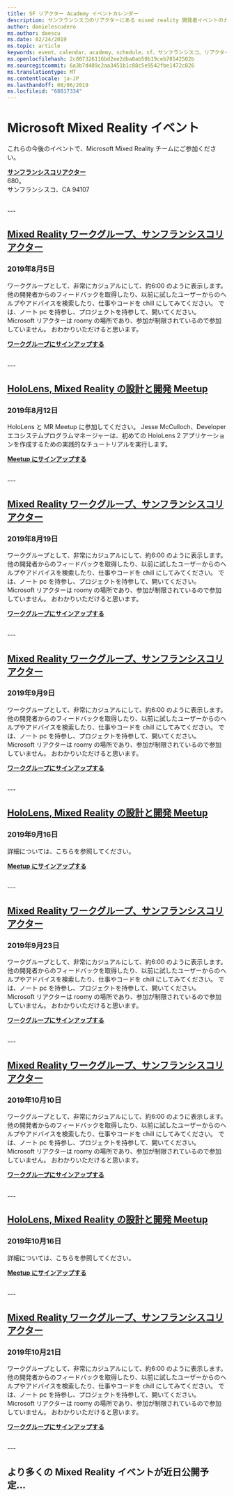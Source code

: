 ```yaml
---
title: SF リアクター Academy イベントカレンダー
description: サンフランシスコのリアクターにある mixed reality 開発者イベントのカレンダー。
author: danielescudero
ms.author: daescu
ms.date: 02/24/2019
ms.topic: article
keywords: event、calendar、academy、schedule、sf、サンフランシスコ、リアクター
ms.openlocfilehash: 2c807326116bd2ee2dba0ab50b19ceb78542502b
ms.sourcegitcommit: 6a3b7d489c2aa3451b1c88c5e9542fbe1472c826
ms.translationtype: MT
ms.contentlocale: ja-JP
ms.lasthandoff: 08/06/2019
ms.locfileid: "68817334"
---
```

# <a name="microsoft-mixed-reality-events"></a>Microsoft Mixed Reality イベント

これらの今後のイベントで、Microsoft Mixed Reality チームにご参加ください。

**[サンフランシスコリアクター](https://developer.microsoft.com/reactor/#ReactorSF)**<br>
680。<br>
サンフランシスコ、CA 94107

<br>
---


## <a name="mixed-reality-workgroup-san-francisco-reactorhttpsemea01safelinksprotectionoutlookcomurlhttps3a2f2fwwwmeetupcom2fhololens-mr2fdata027c017cdaescu40microsoftcom7ca8ddee063b7949a9992308d6903e62b07c72f988bf86f141af91ab2d7cd011db477c17c07c636854994961124360sdataymnaaiwvxij700mo9gj2boz4w82bgkdjdhijhytfczcfu3dreserved0"></a>[Mixed Reality ワークグループ、サンフランシスコリアクター](https://emea01.safelinks.protection.outlook.com/?url=https%3A%2F%2Fwww.meetup.com%2Fhololens-mr%2F&data=02%7C01%7Cdaescu%40microsoft.com%7Ca8ddee063b7949a9992308d6903e62b0%7C72f988bf86f141af91ab2d7cd011db47%7C1%7C0%7C636854994961124360&sdata=YmnAAiWVxIJ700mO9gj%2BOz4W8%2BgKDjDhiJhYtfCzCFU%3D&reserved=0)
### <a name="august-5-2019"></a>2019年8月5日
ワークグループとして、非常にカジュアルにして、約6:00 のように表示します。 他の開発者からのフィードバックを取得したり、以前に試したユーザーからのヘルプやアドバイスを検索したり、仕事やコードを chill にしてみてください。 では、ノート pc を持参し、プロジェクトを持参して、開いてください。 Microsoft リアクターは roomy の場所であり、参加が制限されているので参加していません。 おわかりいただけると思います。

**[ワークグループにサインアップする](https://emea01.safelinks.protection.outlook.com/?url=https%3A%2F%2Fwww.meetup.com%2Fhololens-mr%2F&data=02%7C01%7Cdaescu%40microsoft.com%7Ca8ddee063b7949a9992308d6903e62b0%7C72f988bf86f141af91ab2d7cd011db47%7C1%7C0%7C636854994961124360&sdata=YmnAAiWVxIJ700mO9gj%2BOz4W8%2BgKDjDhiJhYtfCzCFU%3D&reserved=0)**

<br>
---


## <a name="hololens-mixed-reality-design-and-development-meetuphttpswwwmeetupcomhololens-mrevents263232210"></a>[HoloLens, Mixed Reality の設計と開発 Meetup](https://www.meetup.com/hololens-mr/events/263232210/)
### <a name="august-12-2019"></a>2019年8月12日
HoloLens と MR Meetup に参加してください。 Jesse McCulloch、Developer エコシステムプログラムマネージャーは、初めての HoloLens 2 アプリケーションを作成するための実践的なチュートリアルを実行します。

**[Meetup にサインアップする](https://www.meetup.com/hololens-mr/events/263232210/)**

<br>
---


## <a name="mixed-reality-workgroup-san-francisco-reactorhttpsemea01safelinksprotectionoutlookcomurlhttps3a2f2fwwwmeetupcom2fhololens-mr2fdata027c017cdaescu40microsoftcom7ca8ddee063b7949a9992308d6903e62b07c72f988bf86f141af91ab2d7cd011db477c17c07c636854994961124360sdataymnaaiwvxij700mo9gj2boz4w82bgkdjdhijhytfczcfu3dreserved0"></a>[Mixed Reality ワークグループ、サンフランシスコリアクター](https://emea01.safelinks.protection.outlook.com/?url=https%3A%2F%2Fwww.meetup.com%2Fhololens-mr%2F&data=02%7C01%7Cdaescu%40microsoft.com%7Ca8ddee063b7949a9992308d6903e62b0%7C72f988bf86f141af91ab2d7cd011db47%7C1%7C0%7C636854994961124360&sdata=YmnAAiWVxIJ700mO9gj%2BOz4W8%2BgKDjDhiJhYtfCzCFU%3D&reserved=0)
### <a name="august-19-2019"></a>2019年8月19日
ワークグループとして、非常にカジュアルにして、約6:00 のように表示します。 他の開発者からのフィードバックを取得したり、以前に試したユーザーからのヘルプやアドバイスを検索したり、仕事やコードを chill にしてみてください。 では、ノート pc を持参し、プロジェクトを持参して、開いてください。 Microsoft リアクターは roomy の場所であり、参加が制限されているので参加していません。 おわかりいただけると思います。

**[ワークグループにサインアップする](https://emea01.safelinks.protection.outlook.com/?url=https%3A%2F%2Fwww.meetup.com%2Fhololens-mr%2F&data=02%7C01%7Cdaescu%40microsoft.com%7Ca8ddee063b7949a9992308d6903e62b0%7C72f988bf86f141af91ab2d7cd011db47%7C1%7C0%7C636854994961124360&sdata=YmnAAiWVxIJ700mO9gj%2BOz4W8%2BgKDjDhiJhYtfCzCFU%3D&reserved=0)**

<br>
---


## <a name="mixed-reality-workgroup-san-francisco-reactorhttpsemea01safelinksprotectionoutlookcomurlhttps3a2f2fwwwmeetupcom2fhololens-mr2fdata027c017cdaescu40microsoftcom7ca8ddee063b7949a9992308d6903e62b07c72f988bf86f141af91ab2d7cd011db477c17c07c636854994961124360sdataymnaaiwvxij700mo9gj2boz4w82bgkdjdhijhytfczcfu3dreserved0"></a>[Mixed Reality ワークグループ、サンフランシスコリアクター](https://emea01.safelinks.protection.outlook.com/?url=https%3A%2F%2Fwww.meetup.com%2Fhololens-mr%2F&data=02%7C01%7Cdaescu%40microsoft.com%7Ca8ddee063b7949a9992308d6903e62b0%7C72f988bf86f141af91ab2d7cd011db47%7C1%7C0%7C636854994961124360&sdata=YmnAAiWVxIJ700mO9gj%2BOz4W8%2BgKDjDhiJhYtfCzCFU%3D&reserved=0)
### <a name="september-9-2019"></a>2019年9月9日
ワークグループとして、非常にカジュアルにして、約6:00 のように表示します。 他の開発者からのフィードバックを取得したり、以前に試したユーザーからのヘルプやアドバイスを検索したり、仕事やコードを chill にしてみてください。 では、ノート pc を持参し、プロジェクトを持参して、開いてください。 Microsoft リアクターは roomy の場所であり、参加が制限されているので参加していません。 おわかりいただけると思います。

**[ワークグループにサインアップする](https://emea01.safelinks.protection.outlook.com/?url=https%3A%2F%2Fwww.meetup.com%2Fhololens-mr%2F&data=02%7C01%7Cdaescu%40microsoft.com%7Ca8ddee063b7949a9992308d6903e62b0%7C72f988bf86f141af91ab2d7cd011db47%7C1%7C0%7C636854994961124360&sdata=YmnAAiWVxIJ700mO9gj%2BOz4W8%2BgKDjDhiJhYtfCzCFU%3D&reserved=0)**

<br>
---


## <a name="hololens-mixed-reality-design-and-development-meetuphttpswwwmeetupcomhololens-mr"></a>[HoloLens, Mixed Reality の設計と開発 Meetup](https://www.meetup.com/hololens-mr/)
### <a name="september-16-2019"></a>2019年9月16日
詳細については、こちらを参照してください。

**[Meetup にサインアップする](https://www.meetup.com/hololens-mr/)**

<br>
---


## <a name="mixed-reality-workgroup-san-francisco-reactorhttpsemea01safelinksprotectionoutlookcomurlhttps3a2f2fwwwmeetupcom2fhololens-mr2fdata027c017cdaescu40microsoftcom7ca8ddee063b7949a9992308d6903e62b07c72f988bf86f141af91ab2d7cd011db477c17c07c636854994961124360sdataymnaaiwvxij700mo9gj2boz4w82bgkdjdhijhytfczcfu3dreserved0"></a>[Mixed Reality ワークグループ、サンフランシスコリアクター](https://emea01.safelinks.protection.outlook.com/?url=https%3A%2F%2Fwww.meetup.com%2Fhololens-mr%2F&data=02%7C01%7Cdaescu%40microsoft.com%7Ca8ddee063b7949a9992308d6903e62b0%7C72f988bf86f141af91ab2d7cd011db47%7C1%7C0%7C636854994961124360&sdata=YmnAAiWVxIJ700mO9gj%2BOz4W8%2BgKDjDhiJhYtfCzCFU%3D&reserved=0)
### <a name="september-23-2019"></a>2019年9月23日
ワークグループとして、非常にカジュアルにして、約6:00 のように表示します。 他の開発者からのフィードバックを取得したり、以前に試したユーザーからのヘルプやアドバイスを検索したり、仕事やコードを chill にしてみてください。 では、ノート pc を持参し、プロジェクトを持参して、開いてください。 Microsoft リアクターは roomy の場所であり、参加が制限されているので参加していません。 おわかりいただけると思います。

**[ワークグループにサインアップする](https://emea01.safelinks.protection.outlook.com/?url=https%3A%2F%2Fwww.meetup.com%2Fhololens-mr%2F&data=02%7C01%7Cdaescu%40microsoft.com%7Ca8ddee063b7949a9992308d6903e62b0%7C72f988bf86f141af91ab2d7cd011db47%7C1%7C0%7C636854994961124360&sdata=YmnAAiWVxIJ700mO9gj%2BOz4W8%2BgKDjDhiJhYtfCzCFU%3D&reserved=0)**

<br>
---


## <a name="mixed-reality-workgroup-san-francisco-reactorhttpsemea01safelinksprotectionoutlookcomurlhttps3a2f2fwwwmeetupcom2fhololens-mr2fdata027c017cdaescu40microsoftcom7ca8ddee063b7949a9992308d6903e62b07c72f988bf86f141af91ab2d7cd011db477c17c07c636854994961124360sdataymnaaiwvxij700mo9gj2boz4w82bgkdjdhijhytfczcfu3dreserved0"></a>[Mixed Reality ワークグループ、サンフランシスコリアクター](https://emea01.safelinks.protection.outlook.com/?url=https%3A%2F%2Fwww.meetup.com%2Fhololens-mr%2F&data=02%7C01%7Cdaescu%40microsoft.com%7Ca8ddee063b7949a9992308d6903e62b0%7C72f988bf86f141af91ab2d7cd011db47%7C1%7C0%7C636854994961124360&sdata=YmnAAiWVxIJ700mO9gj%2BOz4W8%2BgKDjDhiJhYtfCzCFU%3D&reserved=0)
### <a name="october-10-2019"></a>2019年10月10日
ワークグループとして、非常にカジュアルにして、約6:00 のように表示します。 他の開発者からのフィードバックを取得したり、以前に試したユーザーからのヘルプやアドバイスを検索したり、仕事やコードを chill にしてみてください。 では、ノート pc を持参し、プロジェクトを持参して、開いてください。 Microsoft リアクターは roomy の場所であり、参加が制限されているので参加していません。 おわかりいただけると思います。

**[ワークグループにサインアップする](https://emea01.safelinks.protection.outlook.com/?url=https%3A%2F%2Fwww.meetup.com%2Fhololens-mr%2F&data=02%7C01%7Cdaescu%40microsoft.com%7Ca8ddee063b7949a9992308d6903e62b0%7C72f988bf86f141af91ab2d7cd011db47%7C1%7C0%7C636854994961124360&sdata=YmnAAiWVxIJ700mO9gj%2BOz4W8%2BgKDjDhiJhYtfCzCFU%3D&reserved=0)**

<br>
---


## <a name="hololens-mixed-reality-design-and-development-meetuphttpswwwmeetupcomhololens-mr"></a>[HoloLens, Mixed Reality の設計と開発 Meetup](https://www.meetup.com/hololens-mr/)
### <a name="october-16-2019"></a>2019年10月16日
詳細については、こちらを参照してください。

**[Meetup にサインアップする](https://www.meetup.com/hololens-mr/)**

<br>
---

## <a name="mixed-reality-workgroup-san-francisco-reactorhttpsemea01safelinksprotectionoutlookcomurlhttps3a2f2fwwwmeetupcom2fhololens-mr2fdata027c017cdaescu40microsoftcom7ca8ddee063b7949a9992308d6903e62b07c72f988bf86f141af91ab2d7cd011db477c17c07c636854994961124360sdataymnaaiwvxij700mo9gj2boz4w82bgkdjdhijhytfczcfu3dreserved0"></a>[Mixed Reality ワークグループ、サンフランシスコリアクター](https://emea01.safelinks.protection.outlook.com/?url=https%3A%2F%2Fwww.meetup.com%2Fhololens-mr%2F&data=02%7C01%7Cdaescu%40microsoft.com%7Ca8ddee063b7949a9992308d6903e62b0%7C72f988bf86f141af91ab2d7cd011db47%7C1%7C0%7C636854994961124360&sdata=YmnAAiWVxIJ700mO9gj%2BOz4W8%2BgKDjDhiJhYtfCzCFU%3D&reserved=0)
### <a name="october-21-2019"></a>2019年10月21日
ワークグループとして、非常にカジュアルにして、約6:00 のように表示します。 他の開発者からのフィードバックを取得したり、以前に試したユーザーからのヘルプやアドバイスを検索したり、仕事やコードを chill にしてみてください。 では、ノート pc を持参し、プロジェクトを持参して、開いてください。 Microsoft リアクターは roomy の場所であり、参加が制限されているので参加していません。 おわかりいただけると思います。

**[ワークグループにサインアップする](https://emea01.safelinks.protection.outlook.com/?url=https%3A%2F%2Fwww.meetup.com%2Fhololens-mr%2F&data=02%7C01%7Cdaescu%40microsoft.com%7Ca8ddee063b7949a9992308d6903e62b0%7C72f988bf86f141af91ab2d7cd011db47%7C1%7C0%7C636854994961124360&sdata=YmnAAiWVxIJ700mO9gj%2BOz4W8%2BgKDjDhiJhYtfCzCFU%3D&reserved=0)**

<br>
---

## <a name="more-mixed-reality-events-coming-soon"></a>より多くの Mixed Reality イベントが近日公開予定...
